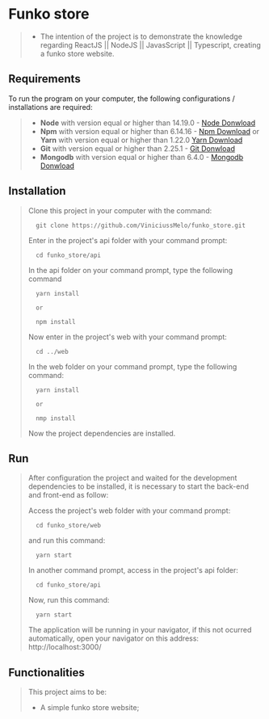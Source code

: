 # Funko store
>
> - The intention  of the project is to demonstrate the knowledge regarding ReactJS || NodeJS || JavasScript || Typescript, creating a funko store website.

## Requirements

To run the program on your computer, the following configurations / installations are required:
> - **Node** with version equal or higher than 14.19.0 - [Node Donwload](https://nodejs.org/pt-br/download/)
> - **Npm** with version equal or higher than 6.14.16 - [Npm Download](https://www.npmjs.com/package/download) or **Yarn** with version equal or higher than 1.22.0 [Yarn Download](https://classic.yarnpkg.com/en/docs/install/)
> - **Git** with version equal or higher than 2.25.1 - [Git Donwload](https://git-scm.com/downloads)
> - **Mongodb** with version equal or higher than 6.4.0 - [Mongodb Donwload](https://www.mongodb.com/docs/manual/installation/)

## Installation
> Clone this project in your computer with the command:
> ```
> 	git clone https://github.com/ViniciussMelo/funko_store.git
> ```
> Enter in the project's api folder with your command prompt:
> ```
> 	cd funko_store/api
> ```
> In the api folder on your command prompt, type the following command
> ```
> 	yarn install
>
> 	or
>
> 	npm install
> ```
> Now enter in the project's web with your command prompt:
> ```
> 	cd ../web
> ```
> In the web folder on your command prompt, type the following command:
> ```
> 	yarn install
>
> 	or
>
> 	nmp install
> ```
> Now the project dependencies are installed.

## Run
>
> After configuration the project and waited for the development dependencies to be installed, it is necessary to start the back-end and front-end as follow: 
>
> Access the project's web folder with your command prompt:
> ```
> 	cd funko_store/web
> ```
> and run this command: 
> ```
> 	yarn start
> ```
> In another command prompt, access in the project's api folder:
> ```
> 	cd funko_store/api
> ```
> Now, run this command:
> ```
> 	yarn start
> ```
> The application will be running in your navigator, if this not ocurred automatically, open your navigator on this address: http://localhost:3000/

## Functionalities

> This project aims to be: 
>
> - A simple funko store website;
